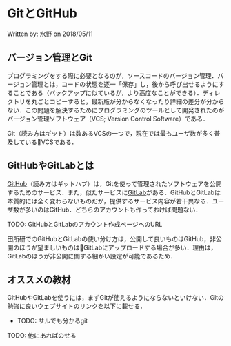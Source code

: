 # GitとGitHub

Written by: 水野 on 2018/05/11

## バージョン管理とGit

プログラミングをする際に必要となるのが，ソースコードのバージョン管理．バージョン管理とは，コードの状態を逐一「保存」し，後から呼び出せるようにすることである（バックアップに似ているが，より高度なことができる）．ディレクトリを丸ごとコピーすると，最新版が分からなくなったり詳細の差分が分からない．この問題を解決するためにプログラミングのツールとして開発されたのがバージョン管理ソフトウェア（VCS; Version Control Software）である．

Git（読み方はギット）は数あるVCSの一つで，現在では最もユーザ数が多く普及しているVCSである．

## GitHubやGitLabとは

[GitHub](https://github.com)（読み方はギットハブ）は，Gitを使って管理されたソフトウェアを公開するためのサービス．また，似たサービスに[GitLab](https://gitlab.com)がある．GitHubとGitLabは本質的には全く変わらないものだが，提供するサービス内容が若干異なる．ユーザ数が多いのはGitHub．どちらのアカウントも作っておけば問題ない．

TODO: GitHubとGitLabのアカウント作成ページへのURL

田所研でのGitHubとGitLabの使い分け方は，公開して良いものはGitHub，非公開のほうが望ましいものはGitLabにアップロードする場合が多い．理由は，GitLabのほうが非公開に関する細かい設定が可能であるため．

## オススメの教材

GitHubやGitLabを使うには，まずGitが使えるようにならないといけない．Gitの勉強に良いウェブサイトのリンクを以下に載せる．

- TODO: サルでも分かるgit

TODO: 他にあればのせる